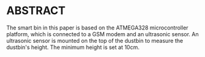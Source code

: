 
# ABSTRACT
 The smart bin in this paper is based on the ATMEGA328 microcontroller platform, which is connected to a GSM modem and an ultrasonic sensor. An ultrasonic sensor is mounted on the top of the dustbin to measure the dustbin's height. The minimum height is set at 10cm.
